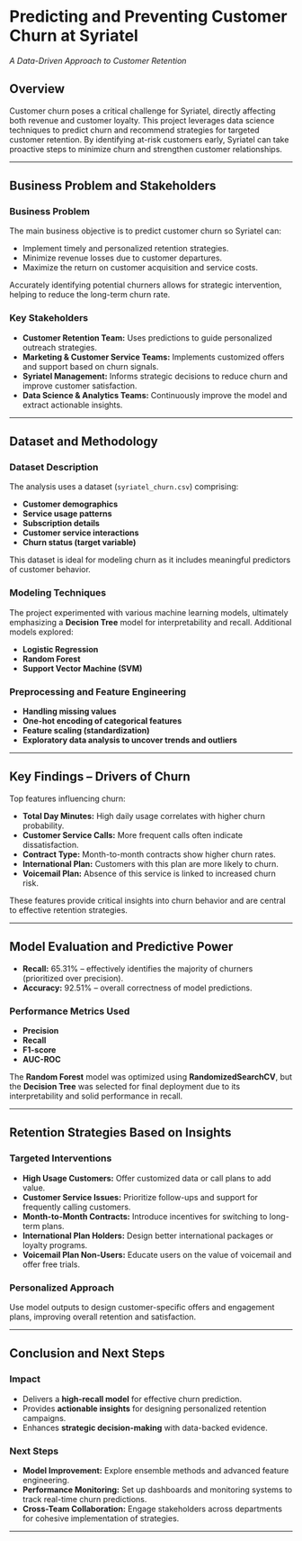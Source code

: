 
# **Predicting and Preventing Customer Churn at Syriatel**  
*A Data-Driven Approach to Customer Retention*

## **Overview**

Customer churn poses a critical challenge for Syriatel, directly affecting both revenue and customer loyalty. This project leverages data science techniques to predict churn and recommend strategies for targeted customer retention. By identifying at-risk customers early, Syriatel can take proactive steps to minimize churn and strengthen customer relationships.

---

## **Business Problem and Stakeholders**

### **Business Problem**

The main business objective is to predict customer churn so Syriatel can:

- Implement timely and personalized retention strategies.
- Minimize revenue losses due to customer departures.
- Maximize the return on customer acquisition and service costs.

Accurately identifying potential churners allows for strategic intervention, helping to reduce the long-term churn rate.

### **Key Stakeholders**

- **Customer Retention Team:** Uses predictions to guide personalized outreach strategies.
- **Marketing & Customer Service Teams:** Implements customized offers and support based on churn signals.
- **Syriatel Management:** Informs strategic decisions to reduce churn and improve customer satisfaction.
- **Data Science & Analytics Teams:** Continuously improve the model and extract actionable insights.

---

## **Dataset and Methodology**

### **Dataset Description**

The analysis uses a dataset (`syriatel_churn.csv`) comprising:

- **Customer demographics**
- **Service usage patterns**
- **Subscription details**
- **Customer service interactions**
- **Churn status (target variable)**

This dataset is ideal for modeling churn as it includes meaningful predictors of customer behavior.

### **Modeling Techniques**

The project experimented with various machine learning models, ultimately emphasizing a **Decision Tree** model for interpretability and recall. Additional models explored:

- **Logistic Regression**
- **Random Forest**
- **Support Vector Machine (SVM)**

### **Preprocessing and Feature Engineering**

- **Handling missing values**
- **One-hot encoding of categorical features**
- **Feature scaling (standardization)**
- **Exploratory data analysis to uncover trends and outliers**

---

## **Key Findings – Drivers of Churn**

Top features influencing churn:

- **Total Day Minutes:** High daily usage correlates with higher churn probability.
- **Customer Service Calls:** More frequent calls often indicate dissatisfaction.
- **Contract Type:** Month-to-month contracts show higher churn rates.
- **International Plan:** Customers with this plan are more likely to churn.
- **Voicemail Plan:** Absence of this service is linked to increased churn risk.

These features provide critical insights into churn behavior and are central to effective retention strategies.

---

## **Model Evaluation and Predictive Power**

- **Recall:** 65.31% – effectively identifies the majority of churners (prioritized over precision).
- **Accuracy:** 92.51% – overall correctness of model predictions.

### **Performance Metrics Used**

- **Precision**
- **Recall**
- **F1-score**
- **AUC-ROC**

The **Random Forest** model was optimized using **RandomizedSearchCV**, but the **Decision Tree** was selected for final deployment due to its interpretability and solid performance in recall.

---

## **Retention Strategies Based on Insights**

### **Targeted Interventions**

- **High Usage Customers:** Offer customized data or call plans to add value.
- **Customer Service Issues:** Prioritize follow-ups and support for frequently calling customers.
- **Month-to-Month Contracts:** Introduce incentives for switching to long-term plans.
- **International Plan Holders:** Design better international packages or loyalty programs.
- **Voicemail Plan Non-Users:** Educate users on the value of voicemail and offer free trials.

### **Personalized Approach**

Use model outputs to design customer-specific offers and engagement plans, improving overall retention and satisfaction.

---

## **Conclusion and Next Steps**

### **Impact**

- Delivers a **high-recall model** for effective churn prediction.
- Provides **actionable insights** for designing personalized retention campaigns.
- Enhances **strategic decision-making** with data-backed evidence.

### **Next Steps**

- **Model Improvement:** Explore ensemble methods and advanced feature engineering.
- **Performance Monitoring:** Set up dashboards and monitoring systems to track real-time churn predictions.
- **Cross-Team Collaboration:** Engage stakeholders across departments for cohesive implementation of strategies.

---
